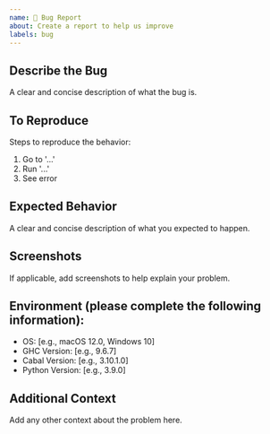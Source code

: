 ```yaml
---
name: 🐛 Bug Report
about: Create a report to help us improve
labels: bug
---
```


## Describe the Bug
A clear and concise description of what the bug is.

## To Reproduce
Steps to reproduce the behavior:
1. Go to '...'
2. Run '...'
3. See error

## Expected Behavior
A clear and concise description of what you expected to happen.

## Screenshots
If applicable, add screenshots to help explain your problem.

## Environment (please complete the following information):
- OS: [e.g., macOS 12.0, Windows 10]
- GHC Version: [e.g., 9.6.7]
- Cabal Version: [e.g., 3.10.1.0]
- Python Version: [e.g., 3.9.0]

## Additional Context
Add any other context about the problem here.
